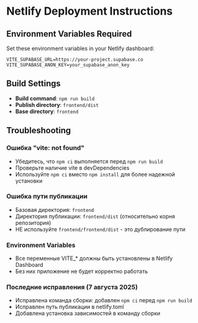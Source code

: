 # Netlify Deployment Instructions

## Environment Variables Required

Set these environment variables in your Netlify dashboard:

```
VITE_SUPABASE_URL=https://your-project.supabase.co
VITE_SUPABASE_ANON_KEY=your_supabase_anon_key
```

## Build Settings

- **Build command**: `npm run build`
- **Publish directory**: `frontend/dist`
- **Base directory**: `frontend`

## Troubleshooting

### Ошибка "vite: not found"
- Убедитесь, что `npm ci` выполняется перед `npm run build`
- Проверьте наличие vite в devDependencies
- Используйте `npm ci` вместо `npm install` для более надежной установки

### Ошибка пути публикации
- Базовая директория: `frontend`
- Директория публикации: `frontend/dist` (относительно корня репозитория)
- НЕ используйте `frontend/frontend/dist` - это дублирование пути

### Environment Variables
- Все переменные VITE_* должны быть установлены в Netlify Dashboard
- Без них приложение не будет корректно работать

### Последние исправления (7 августа 2025)
- Исправлена команда сборки: добавлен `npm ci` перед `npm run build`
- Исправлен путь публикации в netlify.toml
- Добавлена установка зависимостей в команду сборки
